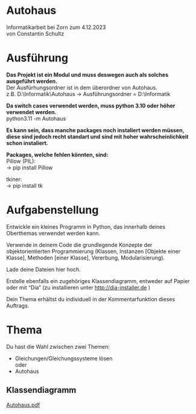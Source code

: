 # Autohaus
Informatikarbeit bei Zorn zum 4.12.2023\
von Constantin Schultz


# Ausführung
**Das Projekt ist ein Modul und muss deswegen auch als solches ausgeführt werden.**\
Der Ausfürhungsordner ist in dem überordner von Autohaus. \
z.B. D:\Informatik\Autohaus -> Ausführungsordner = D:\Informatik


**Da switch cases verwendet werden, muss python 3.10 oder höher verwendet werden.**\
python3.11 -m Autohaus

**Es kann sein, dass manche packages noch instaliert werden müssen,** \
**diese sind jedoch recht standart und sind mit hoher wahrscheinlichkeit schon instaliert.** 

**Packages, welche fehlen könnten, sind:** \
Pillow (PIL):   \
&rarr; pip install Pillow

tkiner:  \
&rarr; pip install tk





# Aufgabenstellung
Entwickle ein kleines Programm in Python, das innerhalb deines Oberthemas verwendet werden kann.

Verwende in deinem Code die grundlegende Konzepte der objektorientierten Programmierung (Klassen, Instanzen [Objekte einer Klasse], Methoden [einer Klasse], Vererbung, Modularisierung).

 

Lade deine Dateien hier hoch.

 

Erstelle ebenfalls ein zugehöriges Klassendiagramm, entweder auf Papier oder mit “Dia” (zu installieren unter http://dia-installer.de )

 

Dein Thema erhältst du individuell in der Kommentarfunktion dieses Auftrags.


# Thema
Du hast die Wahl zwischen zwei Themen:
- Gleichungen/Gleichungssysteme lösen\
oder
- Autohaus


## Klassendiagramm
[Autohaus.pdf](Docs/Autohaus.pdf)
